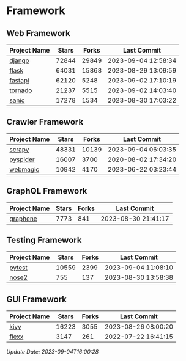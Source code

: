 # Framework

## Web Framework
| Project Name | Stars | Forks | Last Commit |
| ------------ | ----- | ----- | ----------- |
| [django](https://github.com/django/django) | 72844 | 29849 | 2023-09-04 12:58:34 |
| [flask](https://github.com/pallets/flask) | 64031 | 15868 | 2023-08-29 13:09:59 |
| [fastapi](https://github.com/tiangolo/fastapi) | 62120 | 5248 | 2023-09-02 17:10:19 |
| [tornado](https://github.com/tornadoweb/tornado) | 21237 | 5515 | 2023-09-02 14:03:40 |
| [sanic](https://github.com/sanic-org/sanic) | 17278 | 1534 | 2023-08-30 17:03:22 |

## Crawler Framework
| Project Name | Stars | Forks | Last Commit |
| ------------ | ----- | ----- | ----------- |
| [scrapy](https://github.com/scrapy/scrapy) | 48331 | 10139 | 2023-09-04 06:03:35 |
| [pyspider](https://github.com/binux/pyspider) | 16007 | 3700 | 2020-08-02 17:34:20 |
| [webmagic](https://github.com/code4craft/webmagic) | 10942 | 4170 | 2023-06-22 03:23:44 |

## GraphQL Framework
| Project Name | Stars | Forks | Last Commit |
| ------------ | ----- | ----- | ----------- |
| [graphene](https://github.com/graphql-python/graphene) | 7773 | 841 | 2023-08-30 21:41:17 |

## Testing Framework
| Project Name | Stars | Forks | Last Commit |
| ------------ | ----- | ----- | ----------- |
| [pytest](https://github.com/pytest-dev/pytest) | 10559 | 2399 | 2023-09-04 11:08:10 |
| [nose2](https://github.com/nose-devs/nose2) | 755 | 137 | 2023-08-30 13:58:38 |

## GUI Framework
| Project Name | Stars | Forks | Last Commit |
| ------------ | ----- | ----- | ----------- |
| [kivy](https://github.com/kivy/kivy) | 16223 | 3055 | 2023-08-26 08:00:20 |
| [flexx](https://github.com/flexxui/flexx) | 3147 | 261 | 2022-07-22 16:41:15 |

*Update Date: 2023-09-04T16:00:28*